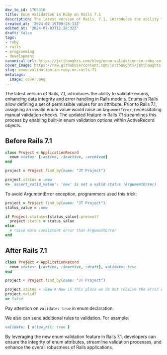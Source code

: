 ```yaml
---
dev_to_id: 1765310
title: Enum validation in Ruby on Rails 7.1
description: The latest version of Rails, 7.1, introduces the ability to validate enums, enhancing data integrity...
created_at: '2024-02-19T09:28:13Z'
edited_at: '2024-07-03T12:20:32Z'
draft: false
tags:
- ruby
- rails
- programming
- development
canonical_url: https://jetthoughts.com/blog/enum-validation-in-ruby-on-rails-71/
cover_image: https://raw.githubusercontent.com/jetthoughts/jetthoughts.github.io/master/content/blog/enum-validation-in-ruby-on-rails-71/cover.png
slug: enum-validation-in-ruby-on-rails-71
metatags:
  image: cover.png
---
```

The latest version of Rails, 7.1, introduces the ability to validate enums, enhancing data integrity and error handling in Rails models. Enums in Rails allow defining a set of permissible values for an attribute. Prior to Rails 7.1, assigning an invalid enum value would raise an `ArgumentError`, necessitating manual validation checks. The updated feature in Rails 7.1 streamlines this process by enabling built-in enum validation options within ActiveRecord objects.

## Before Rails 7.1

```ruby
class Project < ApplicationRecord
  enum status: [:active, :inactive, :archived] 
end

project = Project.find_by(name: "JT Project")

project.status = :new
=> `assert_valid_value': 'new' is not a valid status (ArgumentError)

```
To avoid ArgumentError exception, programmers used this trick:

```ruby
project = Project.find_by(name: "JT Project")
status_value = :new

if Project.statuses[status_value].present?
  project.status = status_value
else
  # raise more consistent error than ArgumentError
end
```

## After Rails 7.1

```ruby
class Project < ApplicationRecord
  enum status: [:active, :inactive, :draft], validate: true 
end

project = Project.find_by(name: "JT Project")

project.status = :new # Now in this place we do not receive the error ArgumentError
project.valid?
=> false
```
Pay attention on `validate: true` in enum declaration.

We also can send additional rules to validation. For example: 

```ruby
validate: { allow_nil: true }
```

By leveraging the new enum validation feature in Rails 7.1, developers can ensure the integrity of enum attributes, streamline validation processes, and enhance the overall robustness of Rails applications.
